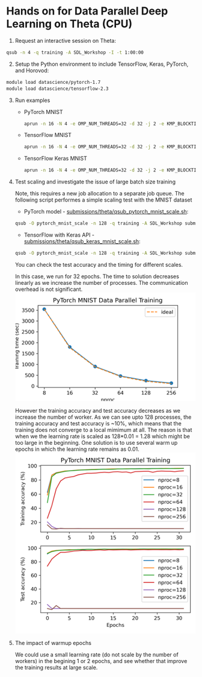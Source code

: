 # Hands on for Data Parallel Deep Learning on Theta (CPU)

1. Request an interactive session on Theta:
```bash
qsub -n 4 -q training -A SDL_Workshop -I -t 1:00:00
```

2. Setup the Python environment to include TensorFlow, Keras, PyTorch, and Horovod:
```bash
module load datascience/pytorch-1.7
module load datascience/tensorflow-2.3
```

3. Run examples
   - PyTorch MNIST
     ```bash
     aprun -n 16 -N 4 -e OMP_NUM_THREADS=32 -d 32 -j 2 -e KMP_BLOCKTIME=0 -cc depth python pytorch_mnist.py --device cpu
     ```
    
   - TensorFlow MNIST
     ```bash
     aprun -n 16 -N 4 -e OMP_NUM_THREADS=32 -d 32 -j 2 -e KMP_BLOCKTIME=0 -cc depth python tensorflow2_mnist.py --device cpu
     ```
    
   - TensorFlow Keras MNIST
     ```bash
     aprun -n 16 -N 4 -e OMP_NUM_THREADS=32 -d 32 -j 2 -e KMP_BLOCKTIME=0 -cc depth python tensorflow2_keras_mnist.py --device cpu
     ```

4. Test scaling and investigate the issue of large batch size training

    Note, this requires a new job allocation to a separate job queue. The following script performes a simple scaling test with the MNIST dataset
	* PyTorch model -  [submissions/theta/qsub_pytorch_mnist_scale.sh](submissions/theta/qsub_pytorch_mnist_scale.sh):
    ```bash
    qsub -O pytorch_mnist_scale -n 128 -q training -A SDL_Workshop submissions/theta/qsub_pytorch_mnist_scale.sh
    ```
	* TensorFlow with Keras API - [submissions/theta/qsub_keras_mnist_scale.sh](submissions/theta/qsub_keras_mnist_scale.sh): 
	```bash
    qsub -O pytorch_mnist_scale -n 128 -q training -A SDL_Workshop submissions/theta/qsub_keras_mnist_scale.sh
    ```

    You can check the test accuracy and the timing for different scales. 
	
	In this case, we run for 32 epochs. The time to solution decreases linearly as we increase the number of processes. The communication overhead is not significant. 
	![scaling](./results/theta/pytorch_mnist_time.png)

	However the training accuracy and test accuracy decreases as we increase the number of worker. As we can see upto 128 processes, the training accuracy and test accuracy is \~10\%, which means that the training does not converge to a local mimimum at all. The reason is that when we the learning rate is scaled as 128*0.01 = 1.28 which might be too large in the beginning. One solution is to use several warm up epochs in which the learning rate remains as 0.01. 
	![acc](./results/theta/pytorch_mnist_acc.png)

5. The impact of warmup epochs

    We could use a small learning rate (do not scale by the number of workers) in the begining 1 or 2 epochs, and see whether that improve the training results at large scale.
